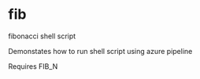 # fib
fibonacci shell script

Demonstates how to run shell script using azure pipeline

Requires FIB_N
